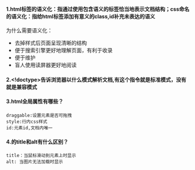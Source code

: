 #### 1.html标签的语义化：指通过使用包含语义的标签恰当地表示文档结构；css命名的语义化：指给html标签添加有意义的class,id补充未表达的语义
为什么需要语义化：
+ 去掉样式后页面呈现清晰的结构
+ 便于搜索引擎更好地理解页面，有利于收录
+ 便于维护
+ 盲人使用读屏器更好地阅读

#### 2.<!doctype>告诉浏览器以什么模式解析文档,有这个指令就是标准模式，没有就是兼容模式

#### 3.html全局属性有哪些？
    draggable:设置元素是否可拖拽
    style:行内css样式
    id:元素id,文档内唯一
    
#### 4.<img>的title和alt有什么区别？
    title：当鼠标滑动到元素上时显示
    alt: 当图片无法加载时显示